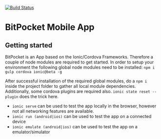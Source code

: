 [![Build Status](https://travis-ci.org/getbitpocket/bitpocket-mobile-app.svg?branch=master)](https://travis-ci.org/getbitpocket/bitpocket-mobile-app)

# BitPocket Mobile App

## Getting started

BitPocket is an App based on the Ionic/Cordova Frameworks. Therefore a couple of node modules are required to get started. In order to setup your environment the following global node modules need to be installed: `npm i gulp cordova ionic@beta -g`

After successful installation of the required global modules, do a `npm i` inside the project folder to gather all local module dependencies. Additionally, some cordova plugins are required also. `ionic state reset --plugin` does the trick here.

 - `ionic serve` can be used to test the app locally in the browser, however not all networking features are available.
 - `ionic run (android|ios)` can be used to test the app on a connected device
 - `ionic emulate (android|ios)` can be used to test the app on a emulator/simulator


